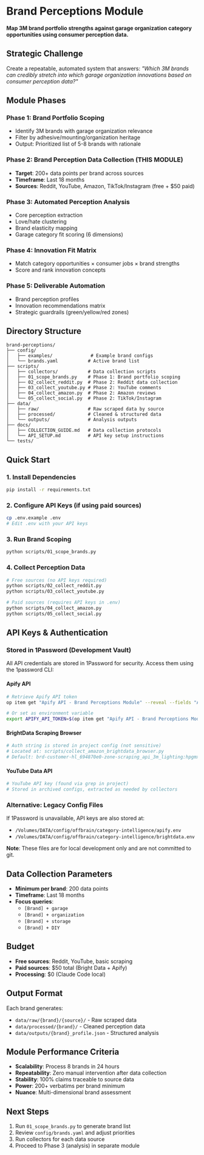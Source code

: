 # Brand Perceptions Module

**Map 3M brand portfolio strengths against garage organization category opportunities using consumer perception data.**

## Strategic Challenge

Create a repeatable, automated system that answers: *"Which 3M brands can credibly stretch into which garage organization innovations based on consumer perception data?"*

## Module Phases

### Phase 1: Brand Portfolio Scoping
- Identify 3M brands with garage organization relevance
- Filter by adhesive/mounting/organization heritage
- Output: Prioritized list of 5-8 brands with rationale

### Phase 2: Brand Perception Data Collection (THIS MODULE)
- **Target**: 200+ data points per brand across sources
- **Timeframe**: Last 18 months
- **Sources**: Reddit, YouTube, Amazon, TikTok/Instagram (free + $50 paid)

### Phase 3: Automated Perception Analysis
- Core perception extraction
- Love/hate clustering
- Brand elasticity mapping
- Garage category fit scoring (6 dimensions)

### Phase 4: Innovation Fit Matrix
- Match category opportunities × consumer jobs × brand strengths
- Score and rank innovation concepts

### Phase 5: Deliverable Automation
- Brand perception profiles
- Innovation recommendations matrix
- Strategic guardrails (green/yellow/red zones)

## Directory Structure

```
brand-perceptions/
├── config/
│   ├── examples/              # Example brand configs
│   └── brands.yaml           # Active brand list
├── scripts/
│   ├── collectors/           # Data collection scripts
│   ├── 01_scope_brands.py    # Phase 1: Brand portfolio scoping
│   ├── 02_collect_reddit.py  # Phase 2: Reddit data collection
│   ├── 03_collect_youtube.py # Phase 2: YouTube comments
│   ├── 04_collect_amazon.py  # Phase 2: Amazon reviews
│   └── 05_collect_social.py  # Phase 2: TikTok/Instagram
├── data/
│   ├── raw/                  # Raw scraped data by source
│   ├── processed/            # Cleaned & structured data
│   └── outputs/              # Analysis outputs
├── docs/
│   ├── COLLECTION_GUIDE.md   # Data collection protocols
│   └── API_SETUP.md          # API key setup instructions
└── tests/

```

## Quick Start

### 1. Install Dependencies
```bash
pip install -r requirements.txt
```

### 2. Configure API Keys (if using paid sources)
```bash
cp .env.example .env
# Edit .env with your API keys
```

### 3. Run Brand Scoping
```bash
python scripts/01_scope_brands.py
```

### 4. Collect Perception Data
```bash
# Free sources (no API keys required)
python scripts/02_collect_reddit.py
python scripts/03_collect_youtube.py

# Paid sources (requires API keys in .env)
python scripts/04_collect_amazon.py
python scripts/05_collect_social.py
```

## API Keys & Authentication

### Stored in 1Password (Development Vault)

All API credentials are stored in 1Password for security. Access them using the 1password CLI:

#### Apify API
```bash
# Retrieve Apify API token
op item get "Apify API - Brand Perceptions Module" --reveal --fields "API Token"

# Or set as environment variable
export APIFY_API_TOKEN=$(op item get "Apify API - Brand Perceptions Module" --reveal --fields "API Token")
```

#### BrightData Scraping Browser
```bash
# Auth string is stored in project config (not sensitive)
# Located at: scripts/collect_amazon_brightdata_browser.py
# Default: brd-customer-hl_694870e0-zone-scraping_api_3m_lighting:hpgmxk27dafu
```

#### YouTube Data API
```bash
# YouTube API key (found via grep in project)
# Stored in archived configs, extracted as needed by collectors
```

### Alternative: Legacy Config Files

If 1Password is unavailable, API keys are also stored at:
- `/Volumes/DATA/config/offbrain/category-intelligence/apify.env`
- `/Volumes/DATA/config/offbrain/category-intelligence/brightdata.env`

**Note**: These files are for local development only and are not committed to git.

## Data Collection Parameters

- **Minimum per brand**: 200 data points
- **Timeframe**: Last 18 months
- **Focus queries**:
  - `[Brand] + garage`
  - `[Brand] + organization`
  - `[Brand] + storage`
  - `[Brand] + DIY`

## Budget

- **Free sources**: Reddit, YouTube, basic scraping
- **Paid sources**: $50 total (Bright Data + Apify)
- **Processing**: $0 (Claude Code local)

## Output Format

Each brand generates:
- `data/raw/{brand}/{source}/` - Raw scraped data
- `data/processed/{brand}/` - Cleaned perception data
- `data/outputs/{brand}_profile.json` - Structured analysis

## Module Performance Criteria

- **Scalability**: Process 8 brands in 24 hours
- **Repeatability**: Zero manual intervention after data collection
- **Stability**: 100% claims traceable to source data
- **Power**: 200+ verbatims per brand minimum
- **Nuance**: Multi-dimensional brand assessment

## Next Steps

1. Run `01_scope_brands.py` to generate brand list
2. Review `config/brands.yaml` and adjust priorities
3. Run collectors for each data source
4. Proceed to Phase 3 (analysis) in separate module
